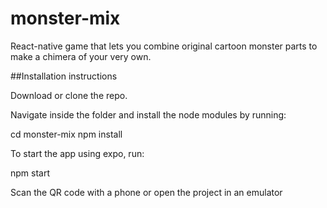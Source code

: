 # monster-mix
React-native game that lets you combine original cartoon monster parts to make a chimera of your very own.

##Installation instructions

Download or clone the repo.

Navigate inside the folder and install the node modules by running:

cd monster-mix
npm install

To start the app using expo, run:
 
 npm start

 Scan the QR code with a phone or open the project in an emulator